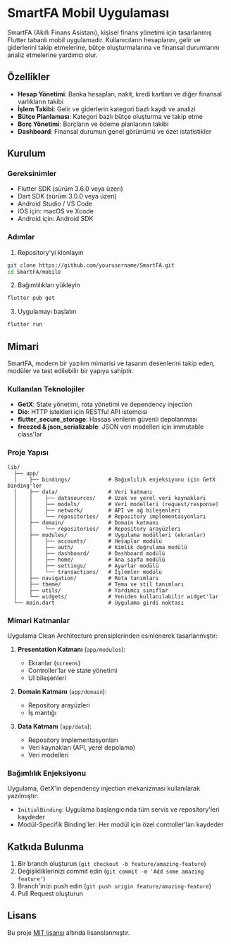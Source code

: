 # SmartFA Mobil Uygulaması

SmartFA (Akıllı Finans Asistanı), kişisel finans yönetimi için tasarlanmış Flutter tabanlı mobil uygulamadır. Kullanıcıların hesaplarını, gelir ve giderlerini takip etmelerine, bütçe oluşturmalarına ve finansal durumlarını analiz etmelerine yardımcı olur.

## Özellikler

- **Hesap Yönetimi**: Banka hesapları, nakit, kredi kartları ve diğer finansal varlıkların takibi
- **İşlem Takibi**: Gelir ve giderlerin kategori bazlı kaydı ve analizi
- **Bütçe Planlaması**: Kategori bazlı bütçe oluşturma ve takip etme
- **Borç Yönetimi**: Borçların ve ödeme planlarının takibi
- **Dashboard**: Finansal durumun genel görünümü ve özet istatistikler

## Kurulum

### Gereksinimler

- Flutter SDK (sürüm 3.6.0 veya üzeri)
- Dart SDK (sürüm 3.0.0 veya üzeri)
- Android Studio / VS Code
- iOS için: macOS ve Xcode
- Android için: Android SDK

### Adımlar

1. Repository'yi klonlayın
```bash
git clone https://github.com/yourusername/SmartFA.git
cd SmartFA/mobile
```

2. Bağımlılıkları yükleyin
```bash
flutter pub get
```

3. Uygulamayı başlatın
```bash
flutter run
```

## Mimari

SmartFA, modern bir yazılım mimarisi ve tasarım desenlerini takip eden, modüler ve test edilebilir bir yapıya sahiptir.

### Kullanılan Teknolojiler

- **GetX**: State yönetimi, rota yönetimi ve dependency injection
- **Dio**: HTTP istekleri için RESTful API istemcisi
- **flutter_secure_storage**: Hassas verilerin güvenli depolanması
- **freezed & json_serializable**: JSON veri modelleri için immutable class'lar

### Proje Yapısı

```
lib/
  ├── app/
  │    ├── bindings/            # Bağımlılık enjeksiyonu için GetX binding'ler
  │    ├── data/                # Veri katmanı
  │    │    ├── datasources/    # Uzak ve yerel veri kaynaklari
  │    │    ├── models/         # Veri modelleri (request/response)
  │    │    ├── network/        # API ve ağ bileşenleri
  │    │    └── repositories/   # Repository implementasyonları
  │    ├── domain/              # Domain katmanı
  │    │    └── repositories/   # Repository arayüzleri
  │    ├── modules/             # Uygulama modülleri (ekranlar)
  │    │    ├── accounts/       # Hesaplar modülü
  │    │    ├── auth/           # Kimlik doğrulama modülü
  │    │    ├── dashboard/      # Dashboard modülü
  │    │    ├── home/           # Ana sayfa modülü
  │    │    ├── settings/       # Ayarlar modülü
  │    │    └── transactions/   # İşlemler modülü
  │    ├── navigation/          # Rota tanımları
  │    ├── theme/               # Tema ve stil tanımları
  │    ├── utils/               # Yardımcı sınıflar
  │    └── widgets/             # Yeniden kullanılabilir widget'lar
  └── main.dart                 # Uygulama girdi noktası
```

### Mimari Katmanlar

Uygulama Clean Architecture prensiplerinden esinlenerek tasarlanmıştır:

1. **Presentation Katmanı** (`app/modules`): 
   - Ekranlar (`screens`)
   - Controller'lar ve state yönetimi
   - UI bileşenleri

2. **Domain Katmanı** (`app/domain`):
   - Repository arayüzleri
   - İş mantığı

3. **Data Katmanı** (`app/data`):
   - Repository implementasyonları
   - Veri kaynakları (API, yerel depolama)
   - Veri modelleri

### Bağımlılık Enjeksiyonu

Uygulama, GetX'in dependency injection mekanizması kullanılarak yazılmıştır:

- `InitialBinding`: Uygulama başlangıcında tüm servis ve repository'leri kaydeder
- Modül-Specifik Binding'ler: Her modül için özel controller'ları kaydeder

## Katkıda Bulunma

1. Bir branch oluşturun (`git checkout -b feature/amazing-feature`)
2. Değişikliklerinizi commit edin (`git commit -m 'Add some amazing feature'`)
3. Branch'inizi push edin (`git push origin feature/amazing-feature`)
4. Pull Request oluşturun

## Lisans

Bu proje [MIT lisansı](LICENSE) altında lisanslanmıştır.
